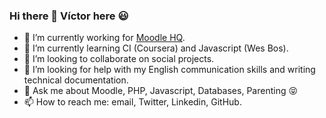 ### Hi there 👋 Víctor here :smiley:

- 🔭 I’m currently working for [Moodle HQ](https://moodle.com/).
- 🌱 I’m currently learning CI (Coursera) and Javascript (Wes Bos).
- 👯 I’m looking to collaborate on social projects.
- 🤔 I’m looking for help with my English communication skills and writing technical documentation.
- 💬 Ask me about Moodle, PHP, Javascript, Databases, Parenting :stuck_out_tongue_closed_eyes:
- 📫 How to reach me: email, Twitter, Linkedin, GitHub.
